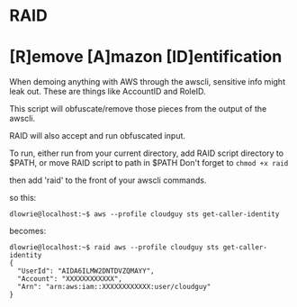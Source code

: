 # RAID
[R]emove [A]mazon [ID]entification
==================================

When demoing anything with AWS through the awscli, sensitive info might leak out.
These are things like AccountID and RoleID.

This script will obfuscate/remove those pieces from the output of the awscli.

RAID will also accept and run obfuscated input.

To run, either run from your current directory, add RAID script directory to $PATH, or move RAID script to path in $PATH
Don't forget to `chmod +x raid`

then add 'raid' to the front of your awscli commands.

so this:

  ```
  dlowrie@localhost:~$ aws --profile cloudguy sts get-caller-identity
  ```

becomes:
  ```
  dlowrie@localhost:~$ raid aws --profile cloudguy sts get-caller-identity
  {
    "UserId": "AIDA6ILMW2DNTDVZQMAYY",
    "Account": "XXXXXXXXXXXX",
    "Arn": "arn:aws:iam::XXXXXXXXXXXX:user/cloudguy"
  }
  ```

